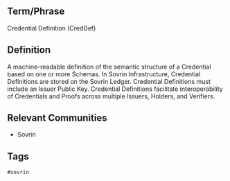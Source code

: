 ## Term/Phrase
Credential Definition (CredDef)

## Definition
A machine-readable definition of the semantic structure of a Credential based on one or more Schemas. In Sovrin Infrastructure, Credential Definitions are stored on the Sovrin Ledger. Credential Definitions must include an Issuer Public Key. Credential Definitions facilitate interoperability of Credentials and Proofs across multiple Issuers, Holders, and Verifiers.

## Relevant Communities
* Sovrin

## Tags
```
#sovrin
```
